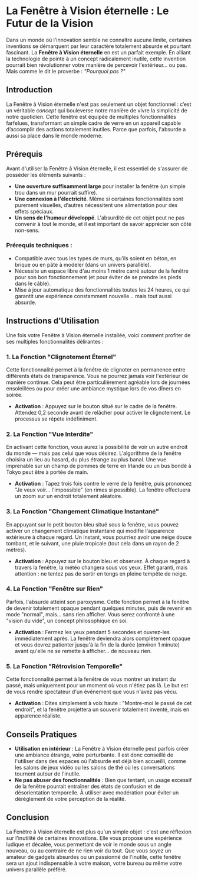 # La Fenêtre à Vision éternelle : Le Futur de la Vision

Dans un monde où l'innovation semble ne connaître aucune limite, certaines inventions se démarquent par leur caractère totalement absurde et pourtant fascinant. La **Fenêtre à Vision éternelle** en est un parfait exemple. En alliant la technologie de pointe à un concept radicalement inutile, cette invention pourrait bien révolutionner votre manière de percevoir l'extérieur... ou pas. Mais comme le dit le proverbe : *"Pourquoi pas ?"*

## Introduction

La Fenêtre à Vision éternelle n'est pas seulement un objet fonctionnel : c’est un véritable *concept* qui bouleverse notre manière de vivre la simplicité de notre quotidien. Cette fenêtre est équipée de multiples fonctionnalités farfelues, transformant un simple cadre de verre en un appareil capable d’accomplir des actions totalement inutiles. Parce que parfois, l'absurde a aussi sa place dans le monde moderne.

## Prérequis

Avant d'utiliser la Fenêtre à Vision éternelle, il est essentiel de s'assurer de posséder les éléments suivants :

- **Une ouverture suffisamment large** pour installer la fenêtre (un simple trou dans un mur pourrait suffire).
- **Une connexion à l'électricité**. Même si certaines fonctionnalités sont purement visuelles, d’autres nécessitent une alimentation pour des effets spéciaux.
- **Un sens de l'humour développé**. L'absurdité de cet objet peut ne pas convenir à tout le monde, et il est important de savoir apprécier son côté non-sens.

### Prérequis techniques :
- Compatible avec tous les types de murs, qu’ils soient en béton, en brique ou en pâte à modeler (dans un univers parallèle).
- Nécessite un espace libre d'au moins 1 mètre carré autour de la fenêtre pour son bon fonctionnement (et pour éviter de se prendre les pieds dans le câble).
- Mise à jour automatique des fonctionnalités toutes les 24 heures, ce qui garantit une expérience constamment nouvelle… mais tout aussi absurde.

## Instructions d'Utilisation

Une fois votre Fenêtre à Vision éternelle installée, voici comment profiter de ses multiples fonctionnalités délirantes :

### 1. **La Fonction "Clignotement Éternel"**
Cette fonctionnalité permet à la fenêtre de clignoter en permanence entre différents états de transparence. Vous ne pourrez jamais voir l'extérieur de manière continue. Cela peut être particulièrement agréable lors de journées ensoleillées ou pour créer une ambiance mystique lors de vos dîners en soirée.
- **Activation** : Appuyez sur le bouton situé sur le cadre de la fenêtre. Attendez 0,2 seconde avant de relâcher pour activer le clignotement. Le processus se répète indéfiniment.

### 2. **La Fonction "Vue Interdite"**
En activant cette fonction, vous aurez la possibilité de voir un autre endroit du monde — mais pas celui que vous désirez. L'algorithme de la fenêtre choisira un lieu au hasard, du plus étrange au plus banal. Une vue imprenable sur un champ de pommes de terre en Irlande ou un bus bondé à Tokyo peut être à portée de main.
- **Activation** : Tapez trois fois contre le verre de la fenêtre, puis prononcez "Je veux voir... l'impossible" (en rimes si possible). La fenêtre effectuera un zoom sur un endroit totalement aléatoire.

### 3. **La Fonction "Changement Climatique Instantané"**
En appuyant sur le petit bouton bleu situé sous la fenêtre, vous pouvez activer un changement climatique instantané qui modifie l'apparence extérieure à chaque regard. Un instant, vous pourriez avoir une neige douce tombant, et le suivant, une pluie tropicale (tout cela dans un rayon de 2 mètres).
- **Activation** : Appuyez sur le bouton bleu et observez. À chaque regard à travers la fenêtre, la météo changera sous vos yeux. Effet garanti, mais attention : ne tentez pas de sortir en tongs en pleine tempête de neige.

### 4. **La Fonction "Fenêtre sur Rien"**
Parfois, l'absurde atteint son paroxysme. Cette fonction permet à la fenêtre de devenir totalement opaque pendant quelques minutes, puis de revenir en mode "normal", mais… sans rien afficher. Vous serez confronté à une "vision du vide", un concept philosophique en soi.
- **Activation** : Fermez les yeux pendant 5 secondes et ouvrez-les immédiatement après. La fenêtre deviendra alors complètement opaque et vous devrez patienter jusqu'à la fin de la durée (environ 1 minute) avant qu'elle ne se remette à afficher… de nouveau rien.

### 5. **La Fonction "Rétrovision Temporelle"**
Cette fonctionnalité permet à la fenêtre de vous montrer un instant du passé, mais uniquement pour un moment où vous n'étiez pas là. Le but est de vous rendre spectateur d'un événement que vous n'avez pas vécu.
- **Activation** : Dites simplement à voix haute : "Montre-moi le passé de cet endroit", et la fenêtre projettera un souvenir totalement inventé, mais en apparence réaliste.

## Conseils Pratiques

- **Utilisation en intérieur** : La Fenêtre à Vision éternelle peut parfois créer une ambiance étrange, voire perturbante. Il est donc conseillé de l'utiliser dans des espaces où l'absurde est déjà bien accueilli, comme les salons de jeux vidéo ou les salons de thé où les conversations tournent autour de l'inutile.
- **Ne pas abuser des fonctionnalités** : Bien que tentant, un usage excessif de la fenêtre pourrait entraîner des états de confusion et de désorientation temporelle. À utiliser avec modération pour éviter un dérèglement de votre perception de la réalité.

## Conclusion

La Fenêtre à Vision éternelle est plus qu'un simple objet : c'est une réflexion sur l'inutilité de certaines innovations. Elle vous propose une expérience ludique et décalée, vous permettant de voir le monde sous un angle nouveau, ou au contraire de ne rien voir du tout. Que vous soyez un amateur de gadgets absurdes ou un passionné de l'inutile, cette fenêtre sera un ajout indispensable à votre maison, votre bureau ou même votre univers parallèle préféré.




